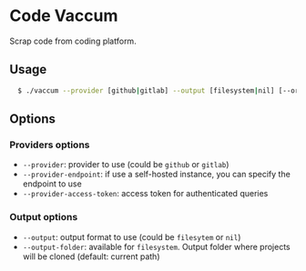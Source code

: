 Code Vaccum
===========

Scrap code from coding platform.

## Usage

```bash
  $ ./vaccum --provider [github|gitlab] --output [filesystem|nil] [--org org-name]
```

## Options

### Providers options

* `--provider`: provider to use (could be `github` or `gitlab`)
* `--provider-endpoint`: if use a self-hosted instance, you can specify the endpoint to use
* `--provider-access-token`: access token for authenticated queries

### Output options

* `--output`: output format to use (could be `filesytem` or `nil`)
* `--output-folder`: available for `filesystem`. Output folder where projects will be cloned (default: current path)
